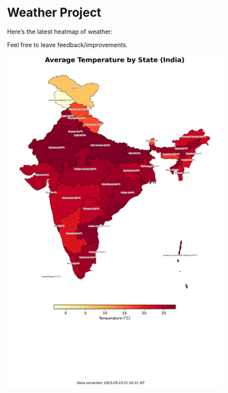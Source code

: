 # Weather Project

Here’s the latest heatmap of weather:

Feel free to leave feedback/improvements.

![India Heatmap](docs/assets/india_heatmap.png?v=D1A631)
